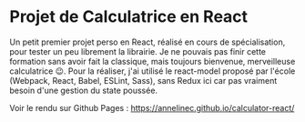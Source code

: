 # Projet de Calculatrice en React

Un petit premier projet perso en React, réalisé en cours de spécialisation, pour tester un peu librement la librairie. Je ne pouvais pas finir cette formation sans avoir fait la classique, mais toujours bienvenue, merveilleuse calculatrice 😉. Pour la réaliser, j'ai utilisé le react-model proposé par l'école (Webpack, React, Babel, ESLint, Sass), sans Redux ici car pas vraiment besoin d'une gestion du state poussée.

Voir le rendu sur Github Pages : https://annelinec.github.io/calculator-react/
